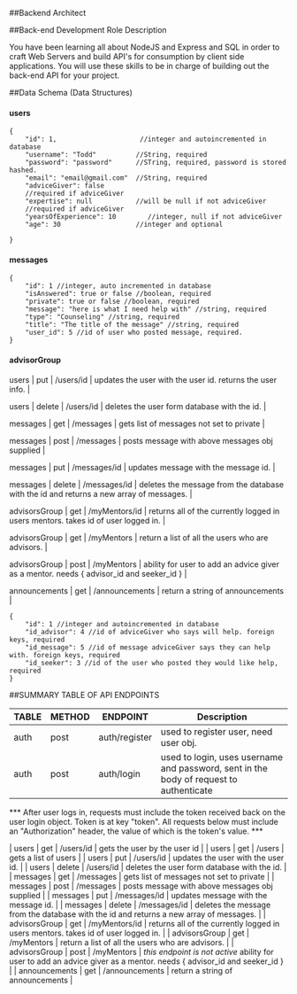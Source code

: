 ##Backend Architect

##Back-end Development Role Description

You have been learning all about NodeJS and Express and SQL in order to craft Web Servers and build API's for consumption by client side applications. You will use these skills to be in charge of building out the back-end API for your project.

##Data Schema (Data Structures)

#### users

```
{
    "id": 1,                     //integer and autoincremented in database
    "username": "Todd"          //String, required
    "password": "password"      //STring, required, password is stored hashed.
    "email": "email@gmail.com"  //String, required
    "adviceGiver": false
    //required if adviceGiver
    "expertise": null           //will be null if not adviceGiver
    //required if adviceGiver
    "yearsOfExperience": 10        //integer, null if not adviceGiver
    "age": 30                   //integer and optional

}
```

#### messages

```
{
    "id": 1 //integer, auto incremented in database
    "isAnswered": true or false //boolean, required
    "private": true or false //boolean, required
    "message": "here is what I need help with" //string, required
    "type": "Counseling" //string, required
    "title": "The title of the message" //string, required
    "user_id": 5 //id of user who posted message, required.
}
```

#### advisorGroup


users      |     put       |      /users/id       |    updates the user with the user id.  returns the user info.  |

users       |    delete     |     /users/id     |      deletes the user form database with the id.   |

messages    |    get        |     /messages      |     gets list of messages not set to private  |

messages    |    post      |      /messages      |    posts message with above messages obj supplied  |

messages    |    put        |     /messages/id    |    updates message with the message id.   |

messages    |    delete     |     /messages/id    |    deletes the message from the database with the id and returns a new array of messages.    |

advisorsGroup  | get       |      /myMentors/id     |    returns all of the currently logged in users mentors. takes id of user logged in.  |

advisorsGroup  |  get       |      /myMentors    |      return a list of all the users who are advisors.   |

advisorsGroup  |  post      |     /myMentors    |      ability for user to add an advice giver as a mentor.  needs { advisor_id and seeker_id }  |

announcements  | get     |        /announcements   |   return a string of announcements  |

```
{
    "id": 1 //integer and autoincremented in database
    "id_advisor": 4 //id of adviceGiver who says will help. foreign keys, required
    "id_message": 5 //id of message adviceGiver says they can help with. foreign keys, required
    "id_seeker": 3 //id of the user who posted they would like help, required
}
```

##SUMMARY TABLE OF API ENDPOINTS

| **TABLE**     | **METHOD** | **ENDPOINT**   | **Description**                                                                         |
| ------------- | ---------- | -------------- | --------------------------------------------------------------------------------------- |
| auth          | post       | auth/register  | used to register user, need user obj.                                                   |
| auth          | post       | auth/login     | used to login, uses username and password, sent in the body of request to authenticate  | { "username": "whatever", "password":"whatever" }

*** After user logs in, requests must include the token received back on the user login object.  Token is at key "token".  All requests below must include an "Authorization" header, the value of which is the token's value. ***


| users         | get        | /users/id      | gets the user by the user id                                                            |
| users         | get        | /users         | gets a list of users                                                                    |
| users         | put        | /users/id      | updates the user with the user id.                                                      |
| users         | delete     | /users/id      | deletes the user form database with the id.                                             |
| messages      | get        | /messages      | gets list of messages not set to private                                                |
| messages      | post       | /messages      | posts message with above messages obj supplied                                          |
| messages      | put        | /messages/id   | updates message with the message id.                                                    |
| messages      | delete     | /messages/id   | deletes the message from the database with the id and returns a new array of messages.  |
| advisorsGroup | get        | /myMentors/id  | returns all of the currently logged in users mentors. takes id of user logged in.       |
| advisorsGroup | get        | /myMentors     | return a list of all the users who are advisors.                                        |
| advisorsGroup | post       | /myMentors     | *this endpoint is not active* ability for user to add an advice giver as a mentor. needs { advisor_id and seeker_id } |
| announcements | get        | /announcements | return a string of announcements                                                        |

